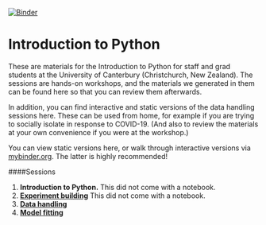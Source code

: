 [![Binder](https://mybinder.org/badge_logo.svg)](https://mybinder.org/v2/gh/esdalmaijer/canterbury_python/master)

Introduction to Python
======================

These are materials for the Introduction to Python for staff and grad students at the University of Canterbury (Christchurch, New Zealand). The sessions are hands-on workshops, and the materials we generated in them can be found here so that you can review them afterwards.

In addition, you can find interactive and static versions of the data handling sessions here. These can be used from home, for example if you are trying to socially isolate in response to COVID-19. (And also to review the materials at your own convenience if you were at the workshop.)

You can view static versions here, or walk through interactive versions via [mybinder.org](https://mybinder.org/v2/gh/esdalmaijer/canterbury_python/master). The latter is highly recommended!

####Sessions

1. **Introduction to Python.** This did not come with a notebook.
2. [**Experiment building**](01_experiment) This did not come with a notebook.
3. [**Data handling**](02_basic_data_handling/canterbury_python_data_analysis.ipynb)
4. [**Model fitting**](03_model_fitting/canterbury_python_model_fitting.ipynb)





